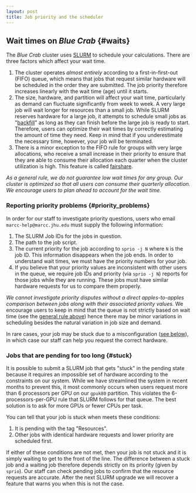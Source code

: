 ```yaml
---
layout: post
title: Job priority and the scheduler 
---
```


## Wait times on *Blue Crab* {#waits}

The *Blue Crab* cluster uses [SLURM](https://slurm.schedmd.com/documentation.html) to schedule your calculations. There are three factors which affect your wait time.

1. The cluster operates *almost entirely* according to a first-in-first-out (FIFO) queue, which means that jobs that request similar hardware will be scheduled in the order they are submitted. The job priority therefore increases linearly with the wait time (age) until it starts. 
2. The size, hardware, and partition will affect your wait time, particularly as demand can fluctuate significantly from week to week. A very large job will wait longer for resources than a small job. While SLURM reserves hardware for a large job, it attempts to schedule small jobs as "[backfill](https://slurm.schedmd.com/sched_config.html)" as long as they can finish before the large job is ready to start. Therefore, users can optimize their wait times by correctly estimating the amount of time they need. Keep in mind that if you underestimate the necessary time, however, your job will be terminated.
3. There is a minor exception to the FIFO rule for groups with very large allocations, who receive a small increase in their priority to ensure that they are able to consume their allocation each quarter when the cluster utilization is high. This feature is called [fairshare](https://slurm.schedmd.com/fair_tree.html).

*As a general rule, we do not guarantee low wait times for any group. Our cluster is optimized so that all users can consume their quarterly allocation. We encourage users to plan ahead to account for the wait time.*

### Reporting priority problems {#priority_problems}

In order for our staff to investigate priority questions, users who email `marcc-help@marcc.jhu.edu` must supply the following information:

1. The SLURM Job IDs for the jobs in question.
2. The path to the job script.
3. The current priority for the job according to `sprio -j N` where `N` is the job ID. This information disappears when the job ends. In order to understand wait times, we must have the priority numbers for your job.
4. If you believe that your priority values are inconsistent with other users in the queue, we require job IDs and priority (via `sprio -j N`) reports for those jobs while they are running. These jobs must have similar hardware requests for us to compare them properly. 

*We cannot investigate priority disputes without a direct apples-to-apples comparison between jobs along with their associated priority values.* We encourage users to keep in mind that the queue is not strictly based on wait time (see the [general rule above](#waits)) hence there may be minor variations in scheduling besides the natural variation in job size and demand.

In rare cases, your job may be stuck due to a misconfiguration ([see below](#stuck)), in which case our staff can help you request the correct hardware. 

### Jobs that are pending for too long {#stuck}

It is possible to submit a SLURM job that gets "stuck" in the pending state because it requires an impossible set of hardware according to the constraints on our system. While we have streamlined the system in recent months to prevent this, it most commonly occurs when users request more than 6 processors per GPU on our `gpuk80` partition. This violates the 6-processors-per-GPU rule that SLURM follows for that queue. The best solution is to ask for more GPUs or fewer CPUs per task. 

You can tell that your job is stuck when meets these conditions:

1. It is pending with the tag "Resources".
2. Other jobs with identical hardware requests and lower priority are scheduled first. 

If either of these conditions are not met, then your job is not stuck and it is simply waiting to get to the front of the line. The difference between a stuck job and a waiting job therefore depends strictly on its priority (given by `sprio`). Our staff can check pending jobs to confirm that the resource requests are accurate. After the next SLURM upgrade we will recover a feature that warns you when this is not the case. 